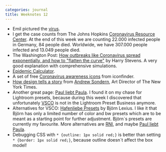 ```yaml
---
categories: journal
title: Weeknotes 12
---
```

- Emil pictured the [virus](/emil-drawing/emil-pictured-the-coronavirus).
- I get the case counts from The Johns Hopkins [Coronavirus Resource Center](https://coronavirus.jhu.edu). At the end of this week we are counting 22.000 infected people in Germany, 84 people died. Worldwide, we have 307.000 people infected and 13.049 people died. 
- The Washington Post: [How outbreaks like Coronavirus spread exponentially, and how to "flatten the curve"](https://www.washingtonpost.com/graphics/2020/world/corona-simulator/) by Harry Stevens. A very good explanation with comprehensive simulations.
- [Epidemic Calculator](http://gabgoh.github.io/COVID/index.html).
- A set of free [Coronavirus awareness icons](https://www.iconfinder.com/p/coronavirus-awareness-icons) from iconfinder.
- [How design tells a story](https://twitter.com/tomjolly/status/1240381892077277187?s=21) from [Andrew Sondern](https://standardregular.com/Andrew-Sondern), Art Director of The New York Times.
- Another great page: [Paul liebt Paula](https://paulliebtpaula.de/ueber-uns/). I found it on my chase for Lightroom presets, because during this week I discovered that unfortunately [VSCO](https://vsco.co) is not in the Lightroom Preset Business anymore.
- Alternatives for VSCO: [Hafenliebe Presets](https://hafenliebe.education/presets/) by Björn Lexius. I like it that Björn has only a limited number of color and bw presets which are to be meant as a starting point for further adjustment. Björn´s presets are currently my favourite. More alternatives are [RNI](https://reallyniceimages.com),  and maybe [Paul liebt Paula](https://paulliebtpaula.de/presets/).
- Debugging CSS with <code>* {outline: 1px solid red;}</code> is better than setting <code>* {border: 1px solid red;}</code>, because outline doesn´t affect the box model!
